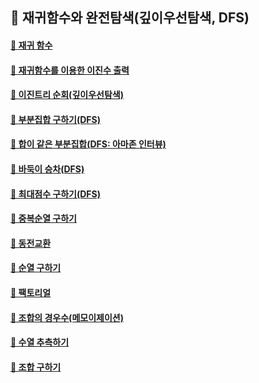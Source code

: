 ## 🦄 재귀함수와 완전탐색(깊이우선탐색, DFS)

#### [🤔 재귀 함수](https://github.com/saseungmin/daily_coding_dojo/tree/master/inflearn_algorism/section8/solution1)

#### [🤔 재귀함수를 이용한 이진수 출력](https://github.com/saseungmin/daily_coding_dojo/tree/master/inflearn_algorism/section8/solution2)

#### [🤔 이진트리 순회(깊이우선탐색)](https://github.com/saseungmin/daily_coding_dojo/tree/master/inflearn_algorism/section8/solution3)

#### [🤔 부분집합 구하기(DFS)](https://github.com/saseungmin/daily_coding_dojo/tree/master/inflearn_algorism/section8/solution4)

#### [🤔 합이 같은 부분집합(DFS: 아마존 인터뷰)](https://github.com/saseungmin/daily_coding_dojo/tree/master/inflearn_algorism/section8/solution5)

#### [🤔 바둑이 승차(DFS)](https://github.com/saseungmin/daily_coding_dojo/tree/master/inflearn_algorism/section8/solution6)

#### [🤔 최대점수 구하기(DFS)](https://github.com/saseungmin/daily_coding_dojo/tree/master/inflearn_algorism/section8/solution7)

#### [🤔 중복순열 구하기](https://github.com/saseungmin/daily_coding_dojo/tree/master/inflearn_algorism/section8/solution8)

#### [🤔 동전교환](https://github.com/saseungmin/daily_coding_dojo/tree/master/inflearn_algorism/section8/solution9)

#### [🤔 순열 구하기](https://github.com/saseungmin/daily_coding_dojo/tree/master/inflearn_algorism/section8/solution10)

#### [🤔 팩토리얼](https://github.com/saseungmin/daily_coding_dojo/tree/master/inflearn_algorism/section8/solution11)

#### [🤔 조합의 경우수(메모이제이션)](https://github.com/saseungmin/daily_coding_dojo/tree/master/inflearn_algorism/section8/solution12)

#### [🤔 수열 추측하기](https://github.com/saseungmin/daily_coding_dojo/tree/master/inflearn_algorism/section8/solution13)

#### [🤔 조합 구하기](https://github.com/saseungmin/daily_coding_dojo/tree/master/inflearn_algorism/section8/solution14)
